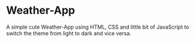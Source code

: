 # Weather-App
A simple cute Weather-App using HTML, CSS and little bit of JavaScript to switch the theme from light to dark and vice versa.
